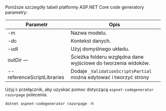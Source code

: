 <a name="codegenerator"></a>Poniższe szczegóły tabeli platformy ASP.NET Core code generatory parametry:

| Parametr               | Opis|
| ----------------- | ------------ |
| -m  | Nazwa modelu. |
| -dc  | Kontekst danych. |
| -udl | Użyj domyślnego układu. |
| outDir — | Ścieżka folderu względna dane wyjściowe do tworzenia widoków. |
| --referenceScriptLibraries | Dodaje `_ValidationScriptsPartial` można edytować i tworzyć strony |

Użyj `h` przełącznik, aby uzyskać pomoc dotyczącą `aspnet-codegenerator razorpage` polecenia:

```console
dotnet aspnet-codegenerator razorpage -h
```

